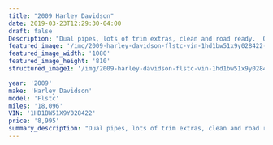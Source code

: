 ```yaml
---
title: "2009 Harley Davidson"
date: 2019-03-23T12:29:30-04:00
draft: false
Description: "Dual pipes, lots of trim extras, clean and road ready.  Options: solo seat, windshield, true dual pipes, white walls."
featured_image: '/img/2009-harley-davidson-flstc-vin-1hd1bw51x9y028422-01.jpg'
featured_image_width: '1080'
featured_image_height: '810'
structured_image1: '/img/2009-harley-davidson-flstc-vin-1hd1bw51x9y028422-02.jpg'

year: '2009'
make: 'Harley Davidson'
model: 'Flstc'
miles: '18,096'
VIN: '1HD1BW51X9Y028422'
price: '8,995'
summary_description: "Dual pipes, lots of trim extras, clean and road ready.  Options: solo seat, windshield, true dual pipes, white walls."
---
```

